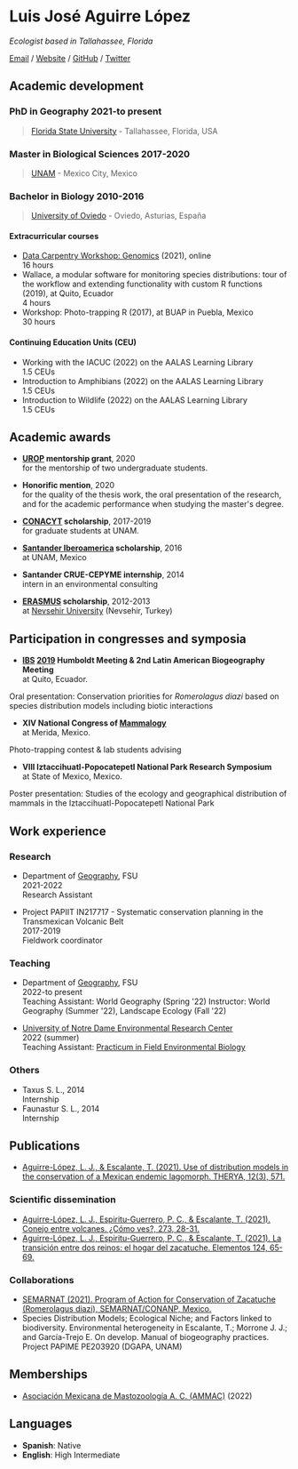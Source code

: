 
# Luis José Aguirre López

_Ecologist based in Tallahassee, Florida_ <br>

[Email](mailto:laguirrelopez@fsu.edu) / [Website](https://aguirrelopez.com)  / [GitHub](https://github.com/luisaguirrelopez/) / [Twitter](https://twitter.com/aguirrelopezLJ/) 

## Academic development <br>

### PhD in Geography 2021-to present <br>
> [Florida State University](https://www.fsu.edu/) - Tallahassee, Florida, USA

### Master in Biological Sciences 2017-2020 <br>
>[UNAM](https://www.unam.mx/) - Mexico City, Mexico

### Bachelor in Biology 2010-2016 <br>
>[University of Oviedo](https://www.uniovi.es/) - Oviedo, Asturias, España

#### Extracurricular courses
- [Data Carpentry Workshop: Genomics](https://annajiat.github.io/2021-06-28-fsu-online/) (2021), online<br>
16 hours
- Wallace, a modular software for monitoring species distributions: tour of the workflow and extending functionality with custom R functions (2019), at Quito, Ecuador<br>
4 hours
- Workshop: Photo-trapping R (2017), at BUAP in Puebla, Mexico<br>
30 hours

#### Continuing Education Units (CEU) 
- Working with the IACUC (2022) on the AALAS Learning Library<br>
1.5 CEUs
- Introduction to Amphibians (2022) on the AALAS Learning Library<br>
1.5 CEUs
- Introduction to Wildlife (2022) on the AALAS Learning Library<br>
1.5 CEUs

## Academic awards <br>

- **[UROP](https://cre.fsu.edu/undergradresearch/urop) mentorship grant**, 2020 <br>
for the mentorship of two undergraduate students.

- **Honorific mention**, 2020 <br>
for the quality of the thesis work, the oral presentation of the research, and for the academic performance when studying the master's degree.

- **[CONACYT](https://conacyt.mx/) scholarship**, 2017-2019 <br>
for graduate students at UNAM.

- **[Santander Iberoamerica](https://app.becas-santander.com/es/program) scholarship**, 2016 <br>
at UNAM, Mexico

- **Santander CRUE-CEPYME internship**, 2014 <br>
intern in an environmental consulting

- **[ERASMUS](https://erasmus-plus.ec.europa.eu/) scholarship**, 2012-2013 <br>
at [Nevsehir University](https://www.nevsehir.edu.tr/en) (Nevsehir, Turkey)

## Participation in congresses and symposia <br>

- **[IBS](https://www.biogeography.org/) [2019](https://www.biogeography.org/meetings/ecuador-2019/) Humboldt Meeting & 2nd Latin American Biogeography Meeting** <br>
at Quito, Ecuador.

Oral presentation: Conservation priorities for _Romerolagus diazi_ based on species distribution models including biotic interactions

- **XIV National Congress of [Mammalogy](http://www.mastozoologiamexicana.com/)** <br>
at Merida, Mexico.

Photo-trapping contest & lab students advising 

- **VIII Iztaccihuatl-Popocatepetl National Park Research Symposium** <br>
at State of Mexico, Mexico.

Poster presentation: Studies of the ecology and geographical distribution of mammals in the Iztaccihuatl-Popocatepetl National Park

## Work experience <br>
### Research
- Department of [Geography](https://geography.fsu.edu/), FSU<br>
2021-2022<br>
Research Assistant

- Project PAPIIT IN217717 - Systematic conservation planning in the Transmexican Volcanic Belt<br>
2017-2019<br>
Fieldwork coordinator

### Teaching
- Department of [Geography](https://geography.fsu.edu/), FSU<br>
2022-to present<br>
Teaching Assistant: World Geography (Spring '22)
Instructor: World Geography (Summer '22), Landscape Ecology (Fall '22)

- [University of Notre Dame Environmental Research Center](https://underc.nd.edu/underc-east/)<br>
2022 (summer)<br>
Teaching Assistant: [Practicum in Field Environmental Biology](https://underc.nd.edu/education/)

### Others
- Taxus S. L., 2014<br>
Internship
- Faunastur S. L., 2014<br>
Internship

## Publications <br>

- [Aguirre-López, L. J., & Escalante, T. (2021). Use of distribution models in the conservation of a Mexican endemic lagomorph. THERYA, 12(3), 571.](http://www.revistas-conacyt.unam.mx/therya/index.php/THERYA/article/view/1088)

### Scientific dissemination <br>
- [Aguirre-López, L. J., Espiritu-Guerrero, P. C., & Escalante, T. (2021). Conejo entre volcanes. ¿Cómo ves?, 273, 28-31.](http://www.comoves.unam.mx/numeros/indice/273)
- [Aguirre-López, L. J., Espiritu-Guerrero, P. C., & Escalante, T. (2021). La transición entre dos reinos: el hogar del zacatuche. Elementos 124, 65-69.](https://elementos.buap.mx/post.php?id=659)

### Collaborations<br>
- [SEMARNAT (2021). Program of Action for Conservation of Zacatuche (Romerolagus diazi), SEMARNAT/CONANP, Mexico.](https://www.gob.mx/conanp/documentos/programa-de-accion-para-la-conservacion-de-la-especie-pace-zacatuche-romerolagus-diazi-actualizado)
- Species Distribution Models; Ecological Niche; and Factors linked to biodiversity. Environmental heterogeneity in Escalante, T.; Morrone J. J.; and García-Trejo E. On develop. Manual of biogeography practices. Project PAPIME PE203920 (DGAPA, UNAM)

## Memberships<br>
- [Asociación Mexicana de Mastozoología A. C. (AMMAC)](http://www.mastozoologiamexicana.com/) (2022)

## Languages <br>
- **Spanish**: Native
- **English**: High Intermediate

